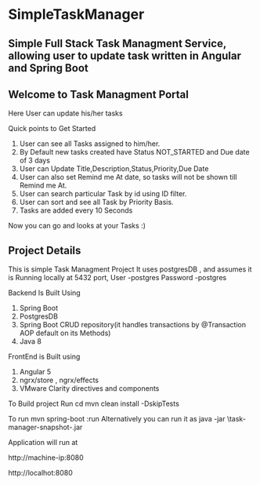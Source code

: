 # SimpleTaskManager
## Simple Full Stack Task Managment Service, allowing user to update task written in Angular and Spring Boot

## Welcome to Task Managment Portal
   Here User can update his/her tasks

   Quick points to Get Started
   1. User can see all Tasks assigned to him/her.
   2. By Default new tasks created have Status NOT_STARTED and Due date of 3 days
   3. User can Update Title,Description,Status,Priority,Due Date 
   4. User can also set Remind me At date, so tasks will not be shown till Remind me At.
   5. User can search particular Task by id using ID filter.
   6. User can sort and see all Task by Priority Basis.
   7. Tasks are added every 10 Seconds

   Now you can go and looks at your Tasks :)
   
## Project Details
This is simple Task Managment Project
It uses postgresDB , and assumes it is 
  Running locally at 5432 port, 
  User -postgres
  Password -postgres

 Backend Is Built Using
 1. Spring Boot
 2. PostgresDB
 3. Spring Boot CRUD repository(it handles transactions by @Transaction AOP default on its Methods)
 3. Java 8

 FrontEnd is Built using
 1. Angular 5
 2. ngrx/store , ngrx/effects
 3. VMware Clarity directives and components

 To Build project Run
    cd <root-dir>
    mvn clean install -DskipTests

  To run
    mvn spring-boot :run
    Alternatively you can run it as
    java -jar <path-to-backend-target-folder>\task-manager-snapshot-<verison>.jar

 Application will run at

 http://machine-ip:8080
 
 http://localhot:8080
